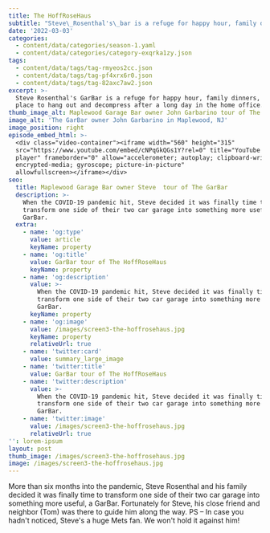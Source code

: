 ```yaml
---
title: The HoffRoseHaus
subtitle: "Steve\_Rosenthal's\_bar is a refuge for happy hour, family dinners, or just a place to hang out and decompress after a long day in the home office. Take a tour of The HoffRoseHaus and see what's possible when you move your car and build a bar."
date: '2022-03-03'
categories:
  - content/data/categories/season-1.yaml
  - content/data/categories/category-exqrka1zy.json
tags:
  - content/data/tags/tag-rmyeos2cc.json
  - content/data/tags/tag-pf4xrx6r0.json
  - content/data/tags/tag-82axc7aw2.json
excerpt: >-
  Steve Rosenthal's GarBar is a refuge for happy hour, family dinners, or just a
  place to hang out and decompress after a long day in the home office.
thumb_image_alt: Maplewood Garage Bar owner John Garbarino tour of The GarBar
image_alt: 'The GarBar owner John Garbarino in Maplewood, NJ'
image_position: right
episode_embed_html: >-
  <div class="video-container"><iframe width="560" height="315"
  src="https://www.youtube.com/embed/cNPqGkQGs1Y?rel=0" title="YouTube video
  player" frameborder="0" allow="accelerometer; autoplay; clipboard-write;
  encrypted-media; gyroscope; picture-in-picture"
  allowfullscreen></iframe></div>
seo:
  title: Maplewood Garage Bar owner Steve  tour of The GarBar
  description: >-
    When the COVID-19 pandemic hit, Steve decided it was finally time to
    transform one side of their two car garage into something more useful, a
    GarBar.
  extra:
    - name: 'og:type'
      value: article
      keyName: property
    - name: 'og:title'
      value: GarBar tour of The HoffRoseHaus
      keyName: property
    - name: 'og:description'
      value: >-
        When the COVID-19 pandemic hit, Steve decided it was finally time to
        transform one side of their two car garage into something more useful, a
        GarBar.
      keyName: property
    - name: 'og:image'
      value: /images/screen3-the-hoffrosehaus.jpg
      keyName: property
      relativeUrl: true
    - name: 'twitter:card'
      value: summary_large_image
    - name: 'twitter:title'
      value: GarBar tour of The HoffRoseHaus
    - name: 'twitter:description'
      value: >-
        When the COVID-19 pandemic hit, Steve decided it was finally time to
        transform one side of their two car garage into something more useful, a
        GarBar.
    - name: 'twitter:image'
      value: /images/screen3-the-hoffrosehaus.jpg
      relativeUrl: true
'': lorem-ipsum
layout: post
thumb_image: /images/screen3-the-hoffrosehaus.jpg
image: /images/screen3-the-hoffrosehaus.jpg
---
```

More than six months into the pandemic, Steve Rosenthal and his family decided it was finally time to transform one side of their two car garage into something more useful, a GarBar. Fortunately for Steve, his close friend and neighbor (Tom) was there to guide him along the way. PS – In case you hadn't noticed, Steve's a huge Mets fan. We won't hold it against him!
